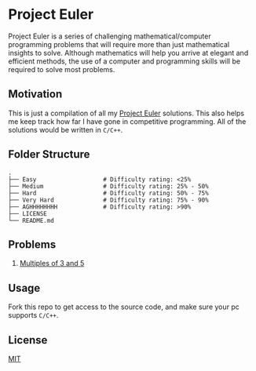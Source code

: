 # Project Euler

Project Euler is a series of challenging mathematical/computer programming problems that will require more
than just mathematical insights to solve. Although mathematics will help you arrive at elegant and efficient
methods, the use of a computer and programming skills will be required to solve most problems.

## Motivation

This is just a compilation of all my [Project Euler](https://projecteuler.net/) solutions. This also helps
me keep track how far I have gone in competitive programming. All of the solutions would be written in
`C/C++`.

## Folder Structure

```
.
├── Easy                   # Difficulty rating: <25%
├── Medium                 # Difficulty rating: 25% - 50%
├── Hard                   # Difficulty rating: 50% - 75%
├── Very Hard              # Difficulty rating: 75% - 90%
├── AGHHHHHHHH             # Difficulty rating: >90%
├── LICENSE
└── README.md
```

## Problems

1. [Multiples of 3 and 5](https://projecteuler.net/problem=1)

## Usage

Fork this repo to get access to the source code, and make sure your pc supports `C/C++`.

## License

[MIT](https://raw.githubusercontent.com/LaplaceXD/project-euler/master/LICENSE)
